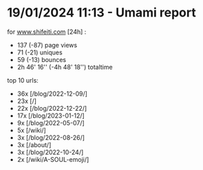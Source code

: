 # 19/01/2024 11:13 - Umami report
for www.shifeiti.com [24h] :

 - 137 (-87) page views
 - 71 (-21) uniques
 - 59 (-13) bounces
 - 2h 46' 16'' (-4h 48' 18'') totaltime


top 10 urls:
 - 36x [/blog/2022-12-09/]
 - 23x [/]
 - 22x [/blog/2022-12-22/]
 - 17x [/blog/2023-01-12/]
 - 9x [/blog/2022-05-07/]
 - 5x [/wiki/]
 - 3x [/blog/2022-08-26/]
 - 3x [/about/]
 - 3x [/blog/2022-10-24/]
 - 2x [/wiki/A-SOUL-emoji/]


